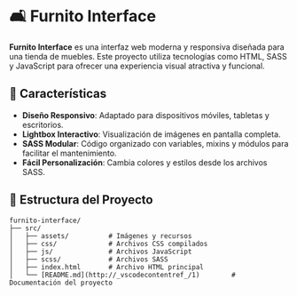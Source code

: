 # 🛋️ Furnito Interface

**Furnito Interface** es una interfaz web moderna y responsiva diseñada para una tienda de muebles. Este proyecto utiliza tecnologías como HTML, SASS y JavaScript para ofrecer una experiencia visual atractiva y funcional.

## 🚀 Características

- **Diseño Responsivo**: Adaptado para dispositivos móviles, tabletas y escritorios.
- **Lightbox Interactivo**: Visualización de imágenes en pantalla completa.
- **SASS Modular**: Código organizado con variables, mixins y módulos para facilitar el mantenimiento.
- **Fácil Personalización**: Cambia colores y estilos desde los archivos SASS.

## 📂 Estructura del Proyecto

```plaintext
furnito-interface/
├── src/
│   ├── assets/          # Imágenes y recursos
│   ├── css/             # Archivos CSS compilados
│   ├── js/              # Archivos JavaScript
│   ├── scss/            # Archivos SASS
│   ├── index.html       # Archivo HTML principal
│   └── [README.md](http://_vscodecontentref_/1)        # Documentación del proyecto
